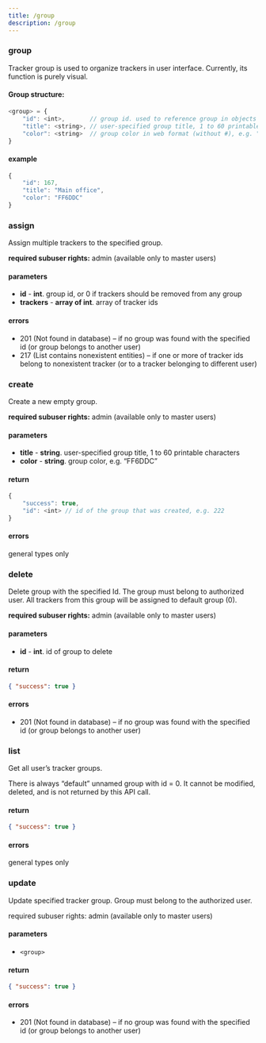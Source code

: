 ```yaml
---
title: /group
description: /group
---
```


### group
Tracker group is used to organize trackers in user interface. Currently, its function is purely visual.

#### Group structure:

```js
<group> = {
    "id": <int>,       // group id. used to reference group in objects and API calls. Read-only, assigned automatically by the server.
    "title": <string>, // user-specified group title, 1 to 60 printable characters, e. g. "Employees"
    "color": <string>  // group color in web format (without #), e.g. "FF6DDC". Determines the color of tracker markers on the map.
}
```

#### example

```js
{
    "id": 167,
    "title": "Main office",
    "color": "FF6DDC"
}
```

### assign
Assign multiple trackers to the specified group.

**required subuser rights:** admin (available only to master users)

#### parameters
* **id** - **int**. group id, or 0 if trackers should be removed from any group
* **trackers** - **array of int**. array of tracker ids

#### errors
*   201 (Not found in database) – if no group was found with the specified id (or group belongs to another user)
*   217 (List contains nonexistent entities) – if one or more of tracker ids belong to nonexistent tracker (or to a tracker belonging to different user)

### create
Create a new empty group.

**required subuser rights:** admin (available only to master users)

#### parameters
* **title** - **string**. user-specified group title, 1 to 60 printable characters
* **color** - **string**. group color, e.g. “FF6DDC”

#### return
```js
{
    "success": true,
    "id": <int> // id of the group that was created, e.g. 222
}
```

#### errors
general types only

### delete
Delete group with the specified Id. The group must belong to authorized user. All trackers from this group will be assigned to default group (0).

**required subuser rights:** admin (available only to master users)

#### parameters
* **id** - **int**. id of group to delete

#### return

```json
{ "success": true }
```

#### errors
*   201 (Not found in database) – if no group was found with the specified id (or group belongs to another user)

### list
Get all user’s tracker groups.

There is always “default” unnamed group with id = 0. It cannot be modified, deleted, and is not returned by this API call.

#### return

```json
{ "success": true }
```

#### errors
general types only

### update
Update specified tracker group. Group must belong to the authorized user.

required subuser rights: admin (available only to master users)

#### parameters
* `<group>`

#### return

```json
{ "success": true }
```

#### errors
*   201 (Not found in database) – if no group was found with the specified id (or group belongs to another user)
